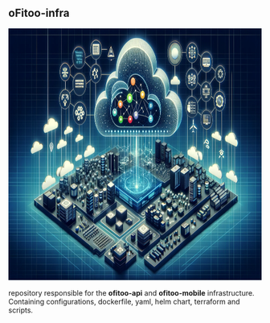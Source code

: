 ## oFitoo-infra

<img src="visualization-of-infrastructure.png" width="800" height="500">

repository responsible for the **ofitoo-api** and **ofitoo-mobile** infrastructure.  
Containing configurations, dockerfile, yaml, helm chart, terraform and scripts.
